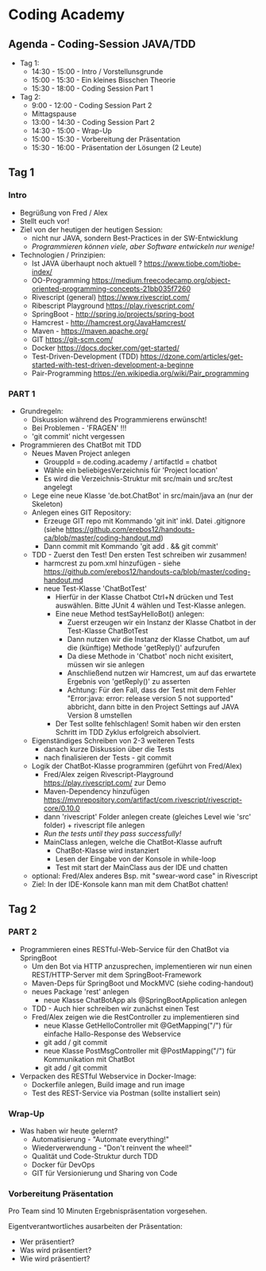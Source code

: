 # Coding Academy


## Agenda - Coding-Session JAVA/TDD

* Tag 1:
     * 14:30 - 15:00 - Intro / Vorstellunsgrunde
     * 15:00 - 15:30 - Ein kleines Bisschen Theorie
     * 15:30 - 18:00 - Coding Session Part 1
* Tag 2:
     * 9:00 - 12:00 - Coding Session Part 2
     * Mittagspause
     * 13:00 - 14:30 - Coding Session Part 2
     * 14:30 - 15:00 - Wrap-Up
     * 15:00 - 15:30 - Vorbereitung der Präsentation
     * 15:30 - 16:00 - Präsentation der Lösungen (2 Leute)

## Tag 1
### Intro

- Begrüßung von Fred / Alex
- Stellt euch vor!
- Ziel von der heutigen der heutigen Session:
   - nicht nur JAVA, sondern Best-Practices in der SW-Entwicklung
   - *Programmieren können viele, aber Software entwickeln nur wenige!*
- Technologien / Prinzipien:
   - Ist JAVA überhaupt noch aktuell ? https://www.tiobe.com/tiobe-index/
   - OO-Programming https://medium.freecodecamp.org/object-oriented-programming-concepts-21bb035f7260
   - Rivescript (general) https://www.rivescript.com/
   - Ribescript Playground https://play.rivescript.com/
   - SpringBoot - http://spring.io/projects/spring-boot
   - Hamcrest - http://hamcrest.org/JavaHamcrest/
   - Maven - https://maven.apache.org/
   - GIT https://git-scm.com/
   - Docker https://docs.docker.com/get-started/
   - Test-Driven-Development (TDD) https://dzone.com/articles/get-started-with-test-driven-development-a-beginne
   - Pair-Programming https://en.wikipedia.org/wiki/Pair_programming



### PART 1
- Grundregeln:
   * Diskussion während des Programmierens erwünscht!
   * Bei Problemen - 'FRAGEN' !!!
   * 'git commit' nicht vergessen
- Programmieren des ChatBot mit TDD
   * Neues Maven Project anlegen
      * GrouppId = de.coding.academy / artifactId = chatbot
      * Wähle ein beliebigesVerzeichnis für 'Project location'
      * Es wird die Verzeichnis-Struktur mit src/main und src/test angelegt
   * Lege eine neue Klasse 'de.bot.ChatBot' in src/main/java an (nur der Skeleton)
   * Anlegen eines GIT Repository:
      * Erzeuge GIT repo mit Kommando 'git init' inkl. Datei .gitignore (siehe https://github.com/erebos12/handouts-ca/blob/master/coding-handout.md)
      * Dann commit mit Kommando 'git add . && git commit'
   * TDD - Zuerst den Test! Den ersten Test schreiben wir zusammen!
      * harmcrest zu pom.xml hinzufügen - siehe https://github.com/erebos12/handouts-ca/blob/master/coding-handout.md
      * neue Test-Klasse 'ChatBotTest'
         * Hierfür in der Klasse Chatbot Ctrl+N drücken und Test auswählen. Bitte JUnit 4 wählen und Test-Klasse anlegen.
         * Eine neue Method testSayHelloBot() anlegen:
             * Zuerst erzeugen wir ein Instanz der Klasse Chatbot in der Test-Klasse ChatBotTest
             * Dann nutzen wir die Instanz der Klasse Chatbot, um auf die (künftige) Methode 'getReply()' aufzurufen
             * Da diese Methode in 'Chatbot' noch nicht exisitert, müssen wir sie anlegen
             * Anschließend nutzen wir Hamcrest, um auf das erwartete Ergebnis von 'getReply()' zu asserten
             * Achtung: Für den Fall, dass der Test mit dem Fehler "Error:java: error: release version 5 not supported" abbricht, dann bitte in den Project Settings auf JAVA Version 8 umstellen
         * Der Test sollte fehlschlagen! Somit haben wir den ersten Schritt im TDD Zyklus erfolgreich absolviert.
   * Eigenständiges Schreiben von 2-3 weiteren Tests
      * danach kurze Diskussion über die Tests
      * nach finalisieren der Tests - git commit
   * Logik der ChatBot-Klasse programmiren (geführt von Fred/Alex)
      * Fred/Alex zeigen Rivescript-Playground https://play.rivescript.com/ zur Demo
      * Maven-Dependency hinzufügen https://mvnrepository.com/artifact/com.rivescript/rivescript-core/0.10.0
      * dann 'rivescript' Folder anlegen create (gleiches Level wie 'src' folder) + rivescript file anlegen
      * *Run the tests until they pass successfully!*
      * MainClass anlegen, welche die ChatBot-Klasse aufruft
         * ChatBot-Klasse wird instanziert
         * Lesen der Eingabe von der Konsole in while-loop
         * Test mit start der MainClass aus der IDE und chatten
   * optional: Fred/Alex anderes Bsp. mit "swear-word case" in Rivescript
   * Ziel: In der IDE-Konsole kann man mit dem ChatBot chatten!

## Tag 2
### PART 2
- Programmieren eines RESTful-Web-Service für den ChatBot via SpringBoot
  * Um den Bot via HTTP anzusprechen, implementieren wir nun einen REST/HTTP-Server mit dem SpringBoot-Framework
  * Maven-Deps für SpringBoot und MockMVC (siehe coding-handout)
  * neues Package 'rest' anlegen
     * neue Klasse ChatBotApp als @SpringBootApplication anlegen
  * TDD - Auch hier schreiben wir zunächst einen Test
  * Fred/Alex zeigen wie die RestController zu implementieren sind
     * neue Klasse GetHelloController mit @GetMapping("/") für einfache Hallo-Response des Webservice
     * git add / git commit
     * neue Klasse PostMsgController mit @PostMapping("/") für Kommunikation mit ChatBot
     * git add / git commit
- Verpacken des RESTful Webservice in Docker-Image:
  * Dockerfile anlegen, Build image and run image
  * Test des REST-Service via Postman (sollte installiert sein)

### Wrap-Up
- Was haben wir heute gelernt?
  - Automatisierung - "Automate everything!"
  - Wiederverwendung - "Don't reinvent the wheel!"
  - Qualität und Code-Struktur durch TDD
  - Docker für DevOps
  - GIT für Versionierung und Sharing von Code

### Vorbereitung Präsentation
Pro Team sind 10 Minuten Ergebnispräsentation vorgesehen.

Eigentverantwortliches ausarbeiten der Präsentation:
- Wer präsentiert?
- Was wird präsentiert?
- Wie wird präsentiert?


